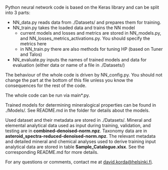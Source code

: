 Python neural network code is based on the Keras library and can be split into 3 parts:
- NN_data.py reads data from ./Datasets/ and prepares them for training.
- NN_train.py takes the loaded data and trains the NN model
  - current models and losses and metrics are stored in NN_models.py, and NN_losses_metrics_activations.py. You should specify the metrics here
  - in NN_train.py there are also methods for tuning HP (based on Tuner and Talos)
- NN_evaluate.py inputs the names of trained models and data for evaluation (either data or name of a file in ./Datasets/)

The behaviour of the whole code is driven by NN_config.py. You should not change the part at the bottom of this file unless you know the consequences for the rest of the code.

The whole code can be run via main*.py.

Trained models for determining mineralogical properties can be found in ./Models/. See README.md in the folder for details about the models.

Used dataset and their metadata are stored in ./Datasets/. Mineral and elemental analytical data used as input during training, validation, and testing are in **combined-denoised-norm.npz**. Taxonomy data are in **asteroid_spectra-reduced-denoised-norm.npz**. The relevant metadata and detailed mineral and chemical analyses used to derive training input analytical data are stored in table **Sample_Catalogue.xlsx**. See the corresponding README.md for more details.

For any questions or comments, contact me at david.korda@helsinki.fi.
